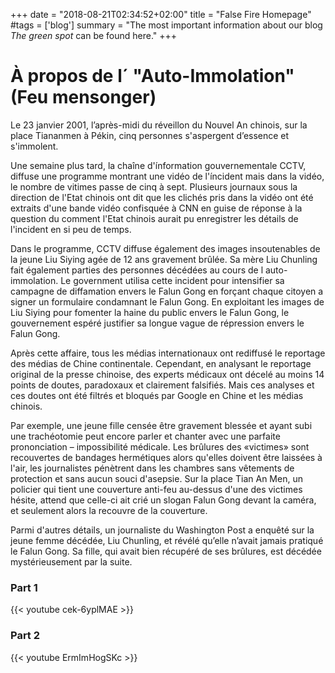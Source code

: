 +++
date = "2018-08-21T02:34:52+02:00"
title = "False Fire Homepage"
#tags = ['blog']
summary = "The most important information about our blog *The green spot* can be found here."
+++

# À propos de l´ "Auto-Immolation" (Feu mensonger)

Le 23 janvier 2001, l’après-midi du réveillon du Nouvel An chinois, sur la place Tiananmen à Pékin, cinq personnes s'aspergent d’essence et s'immolent.

Une semaine plus tard, la chaîne d'ínformation gouvernementale CCTV, diffuse une programme montrant une vidéo de l'íncident mais dans la vidéo, le nombre de vitimes passe de cinq à sept. Plusieurs journaux sous la direction de l'Etat chinois ont dit que les clichés pris dans la vidéo ont été extraits d'une bande vidéo confisquée à CNN en guise de réponse à la question du comment l'Etat chinois aurait pu enregistrer les détails de l'incident en si peu de temps.

Dans le programme, CCTV diffuse également des images insoutenables de la jeune Liu Siying agée de 12 ans gravement brûlée. Sa mère Liu Chunling fait également parties des personnes décédées au cours de l auto-immolation. Le government utilisa cette incident pour intensifier sa campagne de diffamation envers le Falun Gong en forçant chaque citoyen a signer un formulaire condamnant le Falun Gong. En exploitant les images de Liu Siying pour fomenter la haine du public envers le Falun Gong, le gouvernement espéré justifier sa longue vague de répression envers le Falun Gong.

Après cette affaire, tous les médias internationaux ont rediffusé le reportage des médias de Chine continentale. Cependant, en analysant le reportage original de la presse chinoise, des experts médicaux ont décelé au moins 14 points de doutes, paradoxaux et clairement falsifiés. Mais ces analyses et ces doutes ont été filtrés et bloqués par Google en Chine et les médias chinois.

Par exemple, une jeune fille censée être gravement blessée et ayant subi une trachéotomie peut encore parler et chanter avec une parfaite prononciation – impossibilité médicale. Les brûlures des «victimes» sont recouvertes de bandages hermétiques alors qu'elles doivent être laissées à l'air, les journalistes pénètrent dans les chambres sans vêtements de protection et sans aucun souci d'asepsie. Sur la place Tian An Men, un policier qui tient une couverture anti-feu au-dessus d'une des victimes hésite, attend que celle-ci ait crié un slogan Falun Gong devant la caméra, et seulement alors la recouvre de la couverture.

Parmi d'autres détails, un journaliste du Washington Post a enquêté sur la jeune femme décédée, Liu Chunling, et révélé qu’elle n’avait jamais pratiqué le Falun Gong. Sa fille, qui avait bien récupéré de ses brûlures, est décédée mystérieusement par la suite.

### Part 1

{{< youtube cek-6yplMAE >}}

### Part 2

{{< youtube ErmImHogSKc >}}
